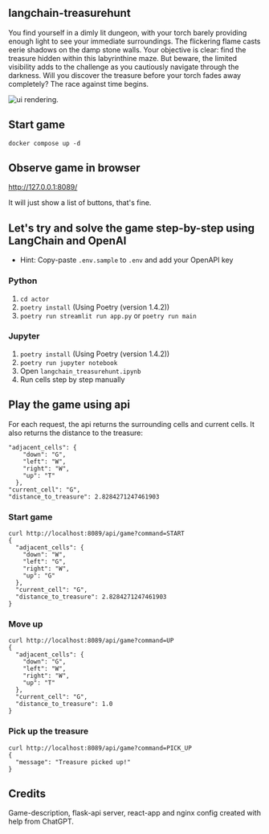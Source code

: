## langchain-treasurehunt
You find yourself in a dimly lit dungeon, with your torch barely providing enough light to see your immediate surroundings. The flickering flame casts eerie shadows on the damp stone walls. Your objective is clear: find the treasure hidden within this labyrinthine maze. But beware, the limited visibility adds to the challenge as you cautiously navigate through the darkness. Will you discover the treasure before your torch fades away completely? The race against time begins.

![ui rendering](treasure-hunt-agent.gif).

## Start game

`docker compose up -d`

## Observe game in browser

http://127.0.0.1:8089/

It will just show a list of buttons, that's fine.

## Let's try and solve the game step-by-step using LangChain and OpenAI

- Hint: Copy-paste `.env.sample` to `.env` and add your OpenAPI key 


### Python

1. `cd actor`
2. `poetry install` (Using Poetry (version 1.4.2))
3. `poetry run streamlit run app.py` or `poetry run main`

###  Jupyter

1. `poetry install` (Using Poetry (version 1.4.2))
2. `poetry run jupyter notebook`
3. Open `langchain_treasurehunt.ipynb`
4. Run cells step by step manually

## Play the game using api
For each request, the api returns the surrounding cells and current cells. It also returns the distance to the treasure:
```
"adjacent_cells": {
    "down": "G",
    "left": "W",
    "right": "W",
    "up": "T"
  },
"current_cell": "G",
"distance_to_treasure": 2.8284271247461903
```

### Start game

```
curl http://localhost:8089/api/game?command=START
{
  "adjacent_cells": {
    "down": "W",
    "left": "G",
    "right": "W",
    "up": "G"
  },
  "current_cell": "G",
  "distance_to_treasure": 2.8284271247461903
}
```

### Move up

```
curl http://localhost:8089/api/game?command=UP
{
  "adjacent_cells": {
    "down": "G",
    "left": "W",
    "right": "W",
    "up": "T"
  },
  "current_cell": "G",
  "distance_to_treasure": 1.0
}
```

### Pick up the treasure

```
curl http://localhost:8089/api/game?command=PICK_UP
{
  "message": "Treasure picked up!"
}
```

## Credits
Game-description, flask-api server, react-app and nginx config created with help from ChatGPT.
